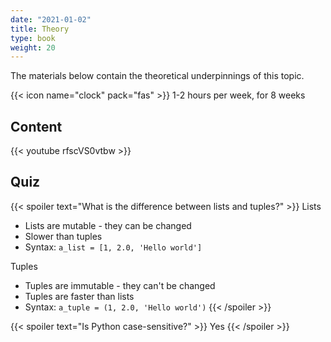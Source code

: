 ```yaml
---
date: "2021-01-02"
title: Theory
type: book
weight: 20
---
```


The materials below contain the theoretical underpinnings of this topic.

<!--more-->

{{< icon name="clock" pack="fas" >}} 1-2 hours per week, for 8 weeks

## Content

{{< youtube rfscVS0vtbw >}}

## Quiz

{{< spoiler text="What is the difference between lists and tuples?" >}}
Lists

- Lists are mutable - they can be changed
- Slower than tuples
- Syntax: `a_list = [1, 2.0, 'Hello world']`

Tuples

- Tuples are immutable - they can't be changed
- Tuples are faster than lists 
- Syntax: `a_tuple = (1, 2.0, 'Hello world')`
{{< /spoiler >}}

{{< spoiler text="Is Python case-sensitive?" >}}
Yes
{{< /spoiler >}}
